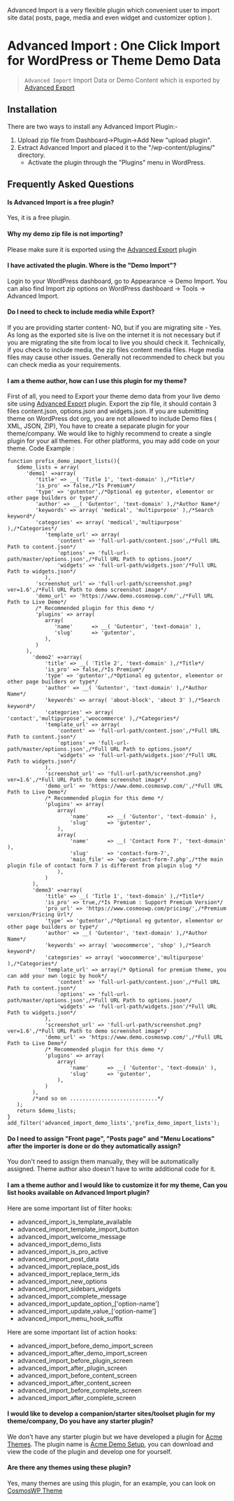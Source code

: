 Advanced Import is a very flexible plugin which convenient user to import site data( posts, page, media and even widget and customizer option ).

# Advanced Import : One Click Import for WordPress or Theme Demo Data

>`Advanced Import` Import Data or Demo Content which is exported by [Advanced Export](https://wordpress.org/plugins/advanced-export/)

## Installation

There are two ways to install any Advanced Import Plugin:-
1. Upload zip file from Dashboard->Plugin->Add New "upload plugin".
2. Extract Advanced Import and placed it to the "/wp-content/plugins/" directory.
    - Activate the plugin through the "Plugins" menu in WordPress.

## Frequently Asked Questions

#### Is Advanced Import is a free plugin? 

Yes, it is a free plugin.

#### Why my demo zip file is not importing?

Please make sure it is exported using the [Advanced Export](https://wordpress.org/plugins/advanced-export/) plugin

#### I have activated the plugin. Where is the "Demo Import"?

Login to your WordPress dashboard, go to Appearance -> Demo Import.
You can also find Import zip options on WordPress dashboard -> Tools -> Advanced Import.

#### Do I need to check to include media while Export?

If you are providing starter content- NO, but if you are migrating site - Yes. As long as the exported site is live on the internet it is not necessary but if you are migrating the site from local to live you should check it.
Technically, if you check to include media, the zip files content media files. Huge media files may cause other issues. Generally not recommended to check but you can check media as your requirements.

#### I am a theme author, how can I use this plugin for my theme?

First of all, you need to Export your theme demo data from your live demo site using [Advanced Export](https://wordpress.org/plugins/advanced-export/) plugin.
Export the zip file, it should contain 3 files content.json, options.json and widgets.json.
If you are submitting theme on WordPress dot org, you are not allowed to include Demo files ( XML, JSON, ZIP), You have to create a separate plugin for your theme/company. We would like to highly recommend to create a single plugin for your all themes. For other platforms, you may add code on your theme.
Code Example :
```
function prefix_demo_import_lists(){
   $demo_lists = array(
      'demo1' =>array(
         'title' => __( 'Title 1', 'text-domain' ),/*Title*/
         'is_pro' => false,/*Is Premium*/
         'type' => 'gutentor',/*Optional eg gutentor, elementor or other page builders or type*/
         'author' => __( 'Gutentor', 'text-domain' ),/*Author Name*/
         'keywords' => array( 'medical', 'multipurpose' ),/*Search keyword*/
         'categories' => array( 'medical','multipurpose' ),/*Categories*/
            'template_url' => array(
                'content' => 'full-url-path/content.json',/*Full URL Path to content.json*/
                'options' => 'full-url-path/master/options.json',/*Full URL Path to options.json*/
                'widgets' => 'full-url-path/widgets.json'/*Full URL Path to widgets.json*/
            ),
         'screenshot_url' => 'full-url-path/screenshot.png?ver=1.6',/*Full URL Path to demo screenshot image*/
         'demo_url' => 'https://www.demo.cosmoswp.com/',/*Full URL Path to Live Demo*/
         /* Recommended plugin for this demo */
         'plugins' => array(
            array(
               'name'      => __( 'Gutentor', 'text-domain' ),
               'slug'      => 'gutentor',
            ),
         )
      ),
        'demo2' =>array(
            'title' => __( 'Title 2', 'text-domain' ),/*Title*/
            'is_pro' => false,/*Is Premium*/
            'type' => 'gutentor',/*Optional eg gutentor, elementor or other page builders or type*/
            'author' => __( 'Gutentor', 'text-domain' ),/*Author Name*/
            'keywords' => array( 'about-block', 'about 3' ),/*Search keyword*/
            'categories' => array( 'contact','multipurpose','woocommerce' ),/*Categories*/
            'template_url' => array(
                'content' => 'full-url-path/content.json',/*Full URL Path to content.json*/
                'options' => 'full-url-path/master/options.json',/*Full URL Path to options.json*/
                'widgets' => 'full-url-path/widgets.json'/*Full URL Path to widgets.json*/
            ),
            'screenshot_url' => 'full-url-path/screenshot.png?ver=1.6',/*Full URL Path to demo screenshot image*/
            'demo_url' => 'https://www.demo.cosmoswp.com/',/*Full URL Path to Live Demo*/
            /* Recommended plugin for this demo */
            'plugins' => array(
                array(
                    'name'      => __( 'Gutentor', 'text-domain' ),
                    'slug'      => 'gutentor',
                ),
                array(
                    'name'      => __( 'Contact Form 7', 'text-domain' ),
                    'slug'      => 'contact-form-7',
                    'main_file' => 'wp-contact-form-7.php',/*the main plugin file of contact form 7 is different from plugin slug */
                ),
            )
        ),
        'demo3' =>array(
            'title' => __( 'Title 1', 'text-domain' ),/*Title*/
            'is_pro' => true,/*Is Premium : Support Premium Version*/
            'pro_url' => 'https://www.cosmoswp.com/pricing/',/*Premium version/Pricing Url*/
            'type' => 'gutentor',/*Optional eg gutentor, elementor or other page builders or type*/
            'author' => __( 'Gutentor', 'text-domain' ),/*Author Name*/
            'keywords' => array( 'woocommerce', 'shop' ),/*Search keyword*/
            'categories' => array( 'woocommerce','multipurpose' ),/*Categories*/
            'template_url' => array(/* Optional for premium theme, you can add your own logic by hook*/
                'content' => 'full-url-path/content.json',/*Full URL Path to content.json*/
                'options' => 'full-url-path/master/options.json',/*Full URL Path to options.json*/
                'widgets' => 'full-url-path/widgets.json'/*Full URL Path to widgets.json*/
            ),
            'screenshot_url' => 'full-url-path/screenshot.png?ver=1.6',/*Full URL Path to demo screenshot image*/
            'demo_url' => 'https://www.demo.cosmoswp.com/',/*Full URL Path to Live Demo*/
            /* Recommended plugin for this demo */
            'plugins' => array(
                array(
                    'name'      => __( 'Gutentor', 'text-domain' ),
                    'slug'      => 'gutentor',
                ),
            )
        ),
        /*and so on ............................*/
   );
   return $demo_lists;
}
add_filter('advanced_import_demo_lists','prefix_demo_import_lists');
```

#### Do I need to assign "Front page", "Posts page" and "Menu Locations" after the importer is done or do they automatically assign?

You don't need to assign them manually, they will be automatically assigned. Theme author also doesn't have to write additional code for it.

#### I am a theme author and I would like to customize it for my theme, Can you list hooks available on Advanced Import plugin?

Here are some important list of filter hooks:

- advanced_import_is_template_available
- advanced_import_template_import_button
- advanced_import_welcome_message
- advanced_import_demo_lists
- advanced_import_is_pro_active
- advanced_import_post_data
- advanced_import_replace_post_ids
- advanced_import_replace_term_ids
- advanced_import_new_options
- advanced_import_sidebars_widgets
- advanced_import_complete_message
- advanced_import_update_option_['option-name']
- advanced_import_update_value_['option-name']
- advanced_import_menu_hook_suffix

Here are some important list of action hooks:

- advanced_import_before_demo_import_screen
- advanced_import_after_demo_import_screen
- advanced_import_before_plugin_screen
- advanced_import_after_plugin_screen
- advanced_import_before_content_screen
- advanced_import_after_content_screen
- advanced_import_before_complete_screen
- advanced_import_after_complete_screen

#### I would like to develop a companion/starter sites/toolset plugin for my theme/company, Do you have any starter plugin?

We don't have any starter plugin but we have developed a plugin for [Acme Themes](https://www.acmethemes.com/). The plugin name is [Acme Demo Setup](https://wordpress.org/plugins/acme-demo-setup/), you can download and view the code of the plugin and develop one for yourself.

#### Are there any themes using these plugin?

Yes, many themes are using this plugin, for an example, you can look on [CosmosWP Theme](https://cosmoswp.com/)

